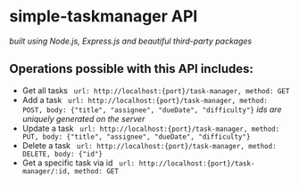# simple-taskmanager API
_built using Node.js, Express.js and beautiful third-party packages_

## Operations possible with this API includes:
- Get all tasks
`  url: http://localhost:{port}/task-manager,
  method: GET
`
- Add a task
`  url: http://localhost:{port}/task-manager,
  method: POST,
  body: {"title", "assignee", "dueDate", "difficulty"}
`
_ids are uniquely generated on the server_
- Update a task
`  url: http://localhost:{port}/task-manager,
  method: PUT,
  body: {"title", "assignee", "dueDate", "difficulty"}
`
- Delete a task
`  url: http://localhost:{port}/task-manager,
  method: DELETE,
  body: {"id"}
`
- Get a specific task via id
`  url: http://localhost:{port}/task-manager/:id,
  method: GET
`
